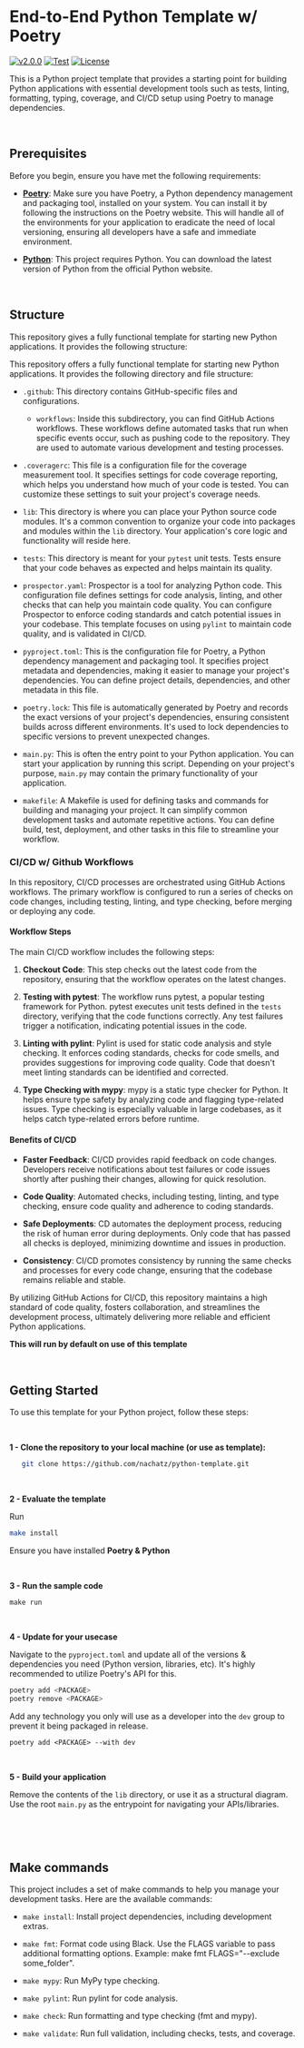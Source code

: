 # End-to-End Python Template w/ Poetry
[![v2.0.0](https://img.shields.io/badge/version-v2.0.0-blue.svg)](https://github.com/nachatz/python-template)
[![Test](https://github.com/nachatz/python-template/actions/workflows/validate.yaml/badge.svg)](https://github.com/nachatz/python-template/actions/workflows/validate.yaml)
[![License](https://img.shields.io/badge/license-Apache%202-brightgreen.svg)](https://github.com/nachatz/python-template/blob/master/LICENSE.txt)


This is a Python project template that provides a starting point for building Python applications with essential development tools such as tests, linting, formatting, typing, coverage, and CI/CD setup using Poetry to manage dependencies.

&nbsp; 
## Prerequisites

Before you begin, ensure you have met the following requirements:

- **[Poetry](https://python-poetry.org/)**: Make sure you have Poetry, a Python dependency management and packaging tool, installed on your system. You can install it by following the instructions on the Poetry website. This will handle all of the environments for your application to eradicate the need of local versioning, ensuring all developers have a safe and immediate environment.

- **[Python](https://www.python.org/downloads/)**: This project requires Python. You can download the latest version of Python from the official Python website.

&nbsp; 
## Structure

This repository gives a fully functional template for starting new Python applications. It provides the following structure:


This repository offers a fully functional template for starting new Python applications. It provides the following directory and file structure:

- `.github`: This directory contains GitHub-specific files and configurations.

  - `workflows`: Inside this subdirectory, you can find GitHub Actions workflows. These workflows define automated tasks that run when specific events occur, such as pushing code to the repository. They are used to automate various development and testing processes.

- `.coveragerc`: This file is a configuration file for the coverage measurement tool. It specifies settings for code coverage reporting, which helps you understand how much of your code is tested. You can customize these settings to suit your project's coverage needs.

- `lib`: This directory is where you can place your Python source code modules. It's a common convention to organize your code into packages and modules within the `lib` directory. Your application's core logic and functionality will reside here.

- `tests`: This directory is meant for your `pytest` unit tests.  Tests ensure that your code behaves as expected and helps maintain its quality.

- `prospector.yaml`: Prospector is a tool for analyzing Python code. This configuration file defines settings for code analysis, linting, and other checks that can help you maintain code quality. You can configure Prospector to enforce coding standards and catch potential issues in your codebase. This template focuses on using `pylint` to maintain code quality, and is validated in CI/CD.

- `pyproject.toml`: This is the configuration file for Poetry, a Python dependency management and packaging tool. It specifies project metadata and dependencies, making it easier to manage your project's dependencies. You can define project details, dependencies, and other metadata in this file.

- `poetry.lock`: This file is automatically generated by Poetry and records the exact versions of your project's dependencies, ensuring consistent builds across different environments. It's used to lock dependencies to specific versions to prevent unexpected changes.

- `main.py`: This is often the entry point to your Python application. You can start your application by running this script. Depending on your project's purpose, `main.py` may contain the primary functionality of your application.

- `makefile`: A Makefile is used for defining tasks and commands for building and managing your project. It can simplify common development tasks and automate repetitive actions. You can define build, test, deployment, and other tasks in this file to streamline your workflow.


### CI/CD w/ Github Workflows

In this repository, CI/CD processes are orchestrated using GitHub Actions workflows. The primary workflow is configured to run a series of checks on code changes, including testing, linting, and type checking, before merging or deploying any code.
#### Workflow Steps

The main CI/CD workflow includes the following steps:

1. **Checkout Code**: This step checks out the latest code from the repository, ensuring that the workflow operates on the latest changes.

2. **Testing with pytest**: The workflow runs pytest, a popular testing framework for Python. pytest executes unit tests defined in the `tests` directory, verifying that the code functions correctly. Any test failures trigger a notification, indicating potential issues in the code.

3. **Linting with pylint**: Pylint is used for static code analysis and style checking. It enforces coding standards, checks for code smells, and provides suggestions for improving code quality. Code that doesn't meet linting standards can be identified and corrected.

4. **Type Checking with mypy**: mypy is a static type checker for Python. It helps ensure type safety by analyzing code and flagging type-related issues. Type checking is especially valuable in large codebases, as it helps catch type-related errors before runtime.

#### Benefits of CI/CD

- **Faster Feedback**: CI/CD provides rapid feedback on code changes. Developers receive notifications about test failures or code issues shortly after pushing their changes, allowing for quick resolution.

- **Code Quality**: Automated checks, including testing, linting, and type checking, ensure code quality and adherence to coding standards.

- **Safe Deployments**: CD automates the deployment process, reducing the risk of human error during deployments. Only code that has passed all checks is deployed, minimizing downtime and issues in production.

- **Consistency**: CI/CD promotes consistency by running the same checks and processes for every code change, ensuring that the codebase remains reliable and stable.

By utilizing GitHub Actions for CI/CD, this repository maintains a high standard of code quality, fosters collaboration, and streamlines the development process, ultimately delivering more reliable and efficient Python applications.


**This will run by default on use of this template**

&nbsp; 
## Getting Started

To use this template for your Python project, follow these steps:

&nbsp; 

**1 - Clone the repository to your local machine (or use as template):**
```bash
   git clone https://github.com/nachatz/python-template.git
```


&nbsp; 

**2 - Evaluate the template**

Run 
```bash
make install
```

Ensure you have installed **Poetry & Python**

&nbsp; 

**3 - Run the sample code**

`make run`

&nbsp; 

**4 - Update for your usecase**

Navigate to the `pyproject.toml` and update all of the versions & dependencies you need (Python version, libraries, etc). It's highly recommended to utilize Poetry's API for this.

```bash
poetry add <PACKAGE>
poetry remove <PACKAGE>
```

Add any technology you only will use as a developer into the `dev` group to prevent it being packaged in release.

`poetry add <PACKAGE> --with dev`

&nbsp; 

**5 - Build your application**

Remove the contents of the `lib` directory, or use it as a structural diagram. Use the root `main.py` as the entrypoint for navigating your APIs/libraries.

&nbsp; 

&nbsp; 

## Make commands

This project includes a set of make commands to help you manage your development tasks. Here are the available commands:


- `make install`: Install project dependencies, including development extras.

- `make fmt`: Format code using Black. Use the FLAGS variable to pass additional formatting options. Example: make fmt FLAGS="--exclude some_folder".

- `make mypy`: Run MyPy type checking.

- `make pylint`: Run pylint for code analysis.

- `make check`: Run formatting and type checking (fmt and mypy).

- `make validate`: Run full validation, including checks, tests, and coverage.